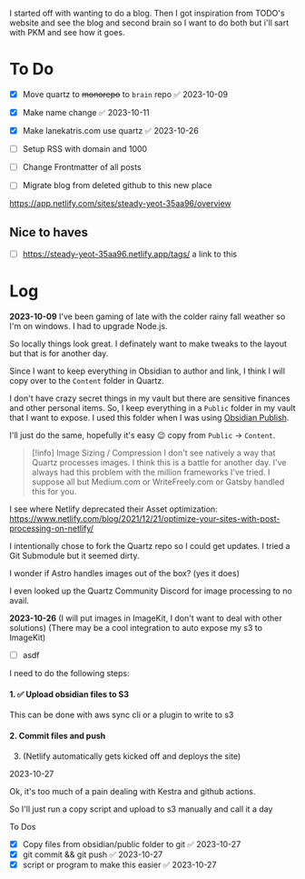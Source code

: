 I started off with wanting to do a blog. Then I got inspiration from TODO's website and see the blog and second brain so I want to do both but i'll sart with PKM and see how it goes. 

# To Do

- [x] Move quartz to ~~monorepo~~ to `brain` repo ✅ 2023-10-09
- [x] Make name change ✅ 2023-10-11
- [x] Make lanekatris.com use quartz ✅ 2023-10-26
- [ ] Setup RSS with domain and 1000
- [ ] Change Frontmatter of all posts
- [ ] Migrate blog from deleted github to this new place


https://app.netlify.com/sites/steady-yeot-35aa96/overview

## Nice to haves

- [ ] https://steady-yeot-35aa96.netlify.app/tags/ a link to this
# Log

**2023-10-09**
I've been gaming of late with the colder rainy fall weather so I'm on windows. I had to upgrade Node.js.

So locally things look great. I definately want to make tweaks to the layout but that is for another day. 

Since I want to keep everything in Obsidian to author and link, I think I will copy over to the `Content` folder in Quartz. 

I don't have crazy secret things in my vault but there are sensitive finances and other personal items. So, I keep everything in a `Public` folder in my vault that I want to expose. I used this folder when I was using [Obsidian Publish](https://obsidian.md/publish). 

I'll just do the same, hopefully it's easy 😉 copy from `Public` -> `Content`. 

> [!info] Image Sizing / Compression
> I don't see natively a way that Quartz processes images. I think this is a battle for another day. I've always had this problem with the million frameworks I've tried. I suppose all but Medium.com or WriteFreely.com or Gatsby handled this for you.

I see where Netlify deprecated their Asset optimization: https://www.netlify.com/blog/2021/12/21/optimize-your-sites-with-post-processing-on-netlify/

I intentionally chose to fork the Quartz repo so I could get updates. I tried a Git Submodule but it seemed dirty.

 I wonder if Astro handles images out of the box? (yes it does)

I even looked up the Quartz Community Discord for image processing to no avail.

**2023-10-26**
(I will put images in ImageKit, I don't want to deal with other solutions)
(There may be a cool integration to auto expose my s3 to ImageKit)

- [ ] asdf

I need to do the following steps:
#### 1. ✅ Upload obsidian files to S3

This can be done with aws sync cli or a plugin to write to s3

#### 2. Commit files and push



3. (Netlify automatically gets kicked off and deploys the site)



2023-10-27

Ok, it's too much of a pain dealing with Kestra and github actions.

So I'll just run a copy script and upload to s3 manually and call it a day

To Dos
- [x] Copy files from obsidian/public folder to git ✅ 2023-10-27
- [x] git commit && git push ✅ 2023-10-27
- [x] script or program to make this easier ✅ 2023-10-27